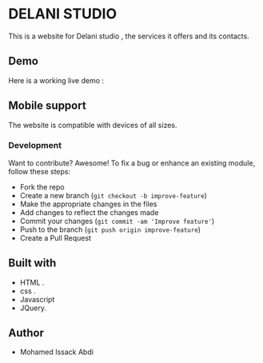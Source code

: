 # DELANI STUDIO

  This is a website for Delani studio , the services it offers  and its contacts.

## Demo
Here is a working live demo : 
## Mobile support
The  website is compatible with devices of all sizes.

### Development
Want to contribute? Awesome!
To fix a bug or enhance an existing module, follow these steps:
- Fork the repo
- Create a new branch (`git checkout -b improve-feature`)
- Make the appropriate changes in the files
- Add changes to reflect the changes made
- Commit your changes (`git commit -am 'Improve feature'`)
- Push to the branch (`git push origin improve-feature`)
- Create a Pull Request
## Built with
-  HTML .
-  css .
- Javascript
- JQuery.
## Author
- Mohamed Issack Abdi